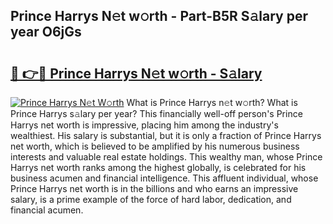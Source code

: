 ## Prince Harrys N𝚎t w𝚘rth - Part-B5R S𝚊lary per year O6jGs

# <h2><a href="http://gc0ol3.nevu.top/?p=Prince+Harrys">🔗 👉🔴 Prince Harrys N𝚎t w𝚘rth - S𝚊lary</a></h2>

[![Prince Harrys N𝚎t W𝚘rth](https://i.imgur.com/Oavwk0R.jpeg)](http://gc0ol3.nevu.top/?p=Prince+Harrys)
What is Prince Harrys n𝚎t w𝚘rth? What is Prince Harrys s𝚊lary per year?
This financially well-off person's Prince Harrys net worth is impressive, placing him among the industry's wealthiest. His salary is substantial, but it is only a fraction of Prince Harrys net worth, which is believed to be amplified by his numerous business interests and valuable real estate holdings. This wealthy man, whose Prince Harrys net worth ranks among the highest globally, is celebrated for his business acumen and financial intelligence. This affluent individual, whose Prince Harrys net worth is in the billions and who earns an impressive salary, is a prime example of the force of hard labor, dedication, and financial acumen.
